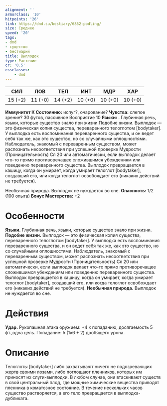 ```yaml
---
alignment: ''
armorclass: '10'
hitpoints: '26'
link: https://dnd.su/bestiary/6852-podling/
size: Среднее
speed: '20'
tags:
- dnd
- существо
- бестиарий
title: Выплодок
type: Растение
cr: '0.5'
cssclasses:
    - dnd
---
```



| СИЛ | ЛОВ | ТЕЛ | ИНТ | МДР | ХАР |
|---|---|---|---|---|---|
| 15 (+2) | 11 (+0) | 14 (+2) | 10 (+0) | 10 (+0) | 10 (+0) |
**Иммунитет К Состоянию:** испуг?, очарование?
**Чувства:** слепое зрение? 30 футов, пассивное Восприятие 10
**Языки:** . Глубинная речь, языки, которые существо знало при жизни.Подобие жизни. Выплодок — это физическая копия существа, переваренного телоглотом [bodytaker]. У выплодка есть воспоминания переваренного существа, и он ведет себя так же, как это существо, но со случайными оплошностями. Наблюдатель, знакомый с переваренным существом, может распознать несоответствия при успешной проверке Мудрости (Проницательность) Сл 20 или автоматически, если выплодок делает что-то прямо противоречащее сложившимся  убеждениям или поведению переваренного существа. Выплодок превращается в кашицу, когда он умирает, когда умирает телоглот [bodytaker], создавший его, или когда телоглот освобождает его (никаких действий не требуется).

Необычная природа. Выплодок не нуждается во сне.
**Опасность:** 1/2 (100 опыта)
**Бонус Мастерства:** +2


# Особенности
**Языки.** Глубинная речь, языки, которые существо знало при жизни.
**Подобие жизни.** Выплодок — это физическая копия существа, переваренного телоглотом [bodytaker]. У выплодка есть воспоминания переваренного существа, и он ведет себя так же, как это существо, но со случайными оплошностями. Наблюдатель, знакомый с переваренным существом, может распознать несоответствия при успешной проверке Мудрости (Проницательность) Сл 20 или автоматически, если выплодок делает что-то прямо противоречащее сложившимся  убеждениям или поведению переваренного существа. Выплодок превращается в кашицу, когда он умирает, когда умирает телоглот [bodytaker], создавший его, или когда телоглот освобождает его (никаких действий не требуется).
**Необычная природа.** Выплодок не нуждается во сне.


# Действия
**Удар.** Рукопашная атака оружием: +4 к попаданию, досягаемость 5 фт.,одна цель. Попадание: 5 (1к6 + 2) дробящего урона.


# Описание
Телоглоты [bodytaker] либо захватывают ничего не подозревающих жертв своими лозами, либо поглощают пленников, которых им приносят их слуги-выплодки. В любом случае, они втаскивают существ в свой центральный плод, где мощные химические вещества приводят пленника в коматозное состояние. В течение нескольких часов существо растворяется, а его тело превращается в выплодка-дубликата.